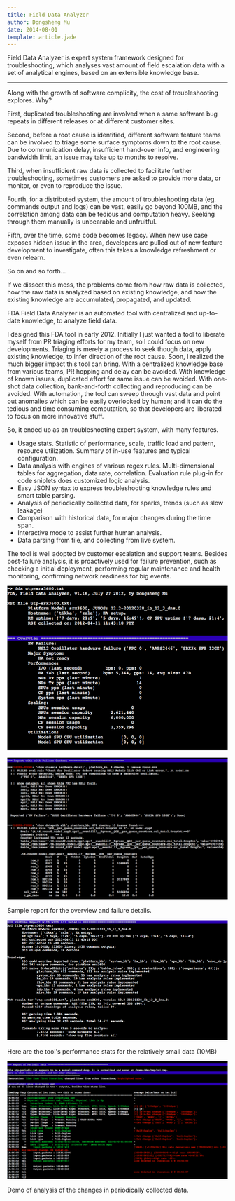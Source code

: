 ```yaml
---
title: Field Data Analyzer
author: Dongsheng Mu
date: 2014-08-01
template: article.jade
---
```


Field Data Analyzer is expert system framework designed for troubleshooting, which analyses vast amount of field escalation data with a set of analytical engines, based on an extensible knowledge base.

* * *

Along with the growth of software complicity, the cost of troubleshooting explores. Why?

First, duplicated troubleshooting are involved when a same software bug repeats in different releases or at different customer sites.

<span class="more"></span>

Second, before a root cause is identified, different software feature teams can be involved to triage some surface symptoms down to the root cause. Due to communication delay, insufficient hand-over info, and engineering bandwidth limit, an issue may take up to months to resolve.

Third, when insufficient raw data is collected to facilitate further troubleshooting, sometimes customers are asked to provide more data, or monitor, or even to reproduce the issue.

Fourth, for a distributed system, the amount of troubleshooting data (eg. commands output and logs) can be vast, easily go beyond 100MB, and the correlation among data can be tedious and computation heavy. Seeking through them manually is unbearable and unfruitful. 

Fifth, over the time, some code becomes legacy. When new use case exposes hidden issue in the area, developers are pulled out of new feature development to investigate, often this takes a knowledge refreshment or even relearn.

So on and so forth...

If we dissect this mess, the problems come from how raw data is collected, how the raw data is analyzed based on existing knowledge, and how the existing knowledge are accumulated, propagated, and updated.

FDA Field Data Analyzer is an automated tool with centralized and up-to-date knowledge, to analyze field data. 

I designed this FDA tool in early 2012. Initially I just wanted a tool to liberate myself from PR triaging efforts for my team, so I could focus on new developments. Triaging is merely a process to seek though data, apply existing knowledge, to infer direction of the root cause. Soon, I realized the much bigger impact this tool can bring. With a centralized knowledge base from various teams, PR hopping and delay can be avoided. With knowledge of known issues, duplicated effort for same issue can be avoided. With one-shot data collection, bank-and-forth collecting and reproducing can be avoided. With automation, the tool can sweep through vast data and point out anomalies which can be easily overlooked by human; and it can do the tedious and time consuming computation, so that developers are liberated to focus on more innovative stuff. 

So, it ended up as an troubleshooting expert system, with many features.

* Usage stats. Statistic of performance, scale, traffic load and pattern, resource utilization. Summary of in-use features and typical configuration.
* Data analysis with engines of various regex rules. Multi-dimensional tables for aggregation, data rate, correlation. Evaluation rule plug-in for code sniplets does customized logic analysis. 
* Easy JSON syntax to express troubleshooting knowledge rules and smart table parsing.
* Analysis of periodically collected data, for sparks, trends (such as slow leakage)
* Comparison with historical data, for major changes during the time span.
* Interactive mode to assist further human analysis.
* Data parsing from file, and collecting from live system.

The tool is well adopted by customer escalation and support teams. Besides post-failure analysis, it is proactively used for failure prevention, such as checking a initial deployment, performing regular maintenance and health monitoring, confirming network readiness for big events.

![fda-overview](fda-overview.png)

![fda-report](fda-report.png)

Sample report for the overview and failure details.

![fda-stats](fda-stats.png)

Here are the tool's performance stats for the relatively small data (10MB)

![fda-pdiff](fda-pdiff.png)

Demo of analysis of the changes in periodically collected data.
